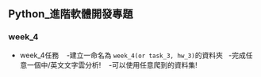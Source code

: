 ## Python_進階軟體開發專題

### week_4

- week_4任務 
    -建立一命名為 `week_4(or task_3, hw_3)`的資料夾
    -完成任意一個中/英文文字雲分析!
    -可以使用任意爬到的資料集!
